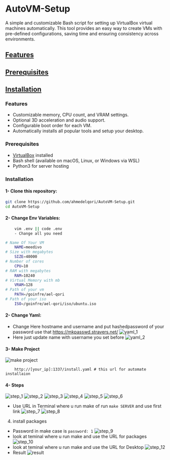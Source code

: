 # AutoVM-Setup

A simple and customizable Bash script for setting up VirtualBox virtual machines automatically. This tool provides an easy way to create VMs with pre-defined configurations, saving time and ensuring consistency across environments.

## [Features](#features)

## [Prerequisites](#prerequisites)

## [Installation](#installation)

### Features

- Customizable memory, CPU count, and VRAM settings.
- Optional 3D acceleration and audio support.
- Configurable boot order for each VM.
- Automatically installs all popular tools and setup your desktop.

### Prerequisites

- [VirtualBox](https://www.virtualbox.org/) installed
- Bash shell (available on macOS, Linux, or Windows via WSL)
- Python3 for server hosting

### Installation

#### 1- Clone this repository:

```bash
git clone https://github.com/ahmedelqori/AutoVM-Setup.git
cd AutoVM-Setup
```

#### 2- Change Env Variables:

```bash
    vim .env || code .env
    - Change all you need
```

```bash
# Name Of Your VM
    NAME=meedivo
# Size with megabytes
    SIZE=40000
# Number of cores
    CPU=10
# RAM with megabytes
    RAM=10240
# Virtual Memory with mb
    VRAM=128
# Path of your vm
    PATH=/goinfre/ael-qori
# Path of your iso
    ISO=/goinfre/ael-qori/iso/ubuntu.iso
```

#### 2- Change Yaml:

- Change Here hostname and username and put hashedpassword of your password use that https://mkpasswd.stravers.net/
  ![yaml_1](imgs/yaml_1.png)
 - Here just update name with username you set before
  ![yaml_2](imgs/yaml_2.png)

#### 3- Make Project

![make project](imgs/make.png)

```
    http://[your_ip]:1337/install.yaml # this url for automate installaion
```

#### 4- Steps

![step_1](imgs/step_1.png)
![step_2](imgs/step_2.png)
![step_3](imgs/step_3.png)
![step_4](imgs/step_4.png)
![step_5](imgs/step_5.png)
![step_6](imgs/step_6.png)

- Use URL in Terminal where u run make of run `make SERVER` and use first link
  ![step_7](imgs/step_7.png)
  ![step_8](imgs/step_8.png)

4. install packages

- Password in make case is `password: 1`
  ![step_9](imgs/step_9.png)
- look at teminal where u run make and use the URL for packages
  ![step_10](imgs/step_10.png)
- look at teminal where u run make and use the URL for Desktop
  ![step_12](imgs/step_12.png)
- Result
  ![result](imgs/step_13.png)

